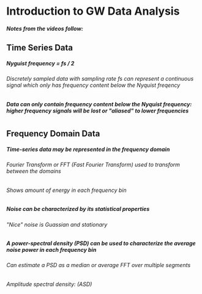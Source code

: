# Introduction to GW Data Analysis
##### Notes from the videos follow:
## Time Series Data
##### Nyguist frequency = fs / 2
###### Discretely sampled data with sampling rate fs can represent a continuous signal which only has frequency content below the Nyquist freqency
##### Data can only contain frequency content below the Nyquist frequency: higher frequency signals will be lost or "aliased" to lower frequencies
#
## Frequency Domain Data
##### Time-series data may be represented in the frequency domain
###### Fourier Transform or FFT (Fast Fourier Transform) used to transform between the domains
###### Shows amount of energy in each frequency bin
##### Noise can be characterized by its statistical properties
###### "Nice" noise is Guassian and stationary
##### A power-spectral density (PSD) can be used to characterize the average noise power in each frequency bin
###### Can estimate a PSD as a median or average FFT over multiple segments 
###### Amplitude spectral density: (ASD)

